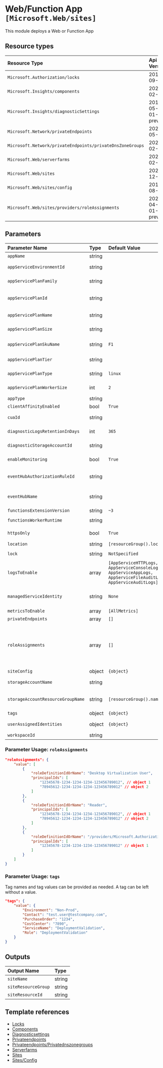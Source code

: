 # Web/Function App `[Microsoft.Web/sites]`

This module deploys a Web or Function App

## Resource types

| Resource Type | Api Version |
| :-- | :-- |
| `Microsoft.Authorization/locks` | 2016-09-01 |
| `Microsoft.Insights/components` | 2020-02-02 |
| `Microsoft.Insights/diagnosticSettings` | 2017-05-01-preview |
| `Microsoft.Network/privateEndpoints` | 2021-05-01 |
| `Microsoft.Network/privateEndpoints/privateDnsZoneGroups` | 2021-02-01 |
| `Microsoft.Web/serverfarms` | 2021-02-01 |
| `Microsoft.Web/sites` | 2020-12-01 |
| `Microsoft.Web/sites/config` | 2019-08-01 |
| `Microsoft.Web/sites/providers/roleAssignments` | 2021-04-01-preview |

## Parameters

| Parameter Name | Type | Default Value | Possible Values | Description |
| :-- | :-- | :-- | :-- | :-- |
| `appName` | string |  |  | Required. Name of the Web Application Portal Name |
| `appServiceEnvironmentId` | string |  |  | Optional. The Resource Id of the App Service Environment to use for the Function App. |
| `appServicePlanFamily` | string |  |  | Optional. SkuFamily of app service plan deployed if no appServicePlanId was provided. |
| `appServicePlanId` | string |  |  | Optional. The Resource Id of the App Service Plan to use for the App. If not provided, the hosting plan name is used to create a new plan. |
| `appServicePlanName` | string |  |  | Optional. Required if no appServicePlanId is provided to deploy a new app service plan. |
| `appServicePlanSize` | string |  |  | Optional. SkuSize of app service plan deployed if no appServicePlanId was provided. |
| `appServicePlanSkuName` | string | `F1` | `[F1, D1, B1, B2, B3, S1, S2, S3, P1, P1v2, P2, P3, P4]` | Optional. The pricing tier for the hosting plan. |
| `appServicePlanTier` | string |  |  | Optional. SkuTier of app service plan deployed if no appServicePlanId was provided. |
| `appServicePlanType` | string | `linux` | `[linux, windows]` | Optional. SkuType of app service plan deployed if no appServicePlanId was provided. |
| `appServicePlanWorkerSize` | int | `2` |  | Optional. Defines the number of workers from the worker pool that will be used by the app service plan |
| `appType` | string |  | `[functionapp, app]` | Required. Type of site to deploy |
| `clientAffinityEnabled` | bool | `True` |  | Optional. If Client Affinity is enabled. |
| `cuaId` | string |  |  | Optional. Customer Usage Attribution id (GUID). This GUID must be previously registered |
| `diagnosticLogsRetentionInDays` | int | `365` |  | Optional. Specifies the number of days that logs will be kept for; a value of 0 will retain data indefinitely. |
| `diagnosticStorageAccountId` | string |  |  | Optional. Resource identifier of the Diagnostic Storage Account. |
| `enableMonitoring` | bool | `True` |  | Optional. If true, ApplicationInsights will be configured for the Function App. |
| `eventHubAuthorizationRuleId` | string |  |  | Optional. Resource ID of the event hub authorization rule for the Event Hubs namespace in which the event hub should be created or streamed to. |
| `eventHubName` | string |  |  | Optional. Name of the event hub within the namespace to which logs are streamed. Without this, an event hub is created for each log category. |
| `functionsExtensionVersion` | string | `~3` |  | Optional. Version if the function extension. |
| `functionsWorkerRuntime` | string |  | `[dotnet, node, python, java, powershell, ]` | Optional. Runtime of the function worker. |
| `httpsOnly` | bool | `True` |  | Optional. Configures a web site to accept only https requests. Issues redirect for http requests. |
| `location` | string | `[resourceGroup().location]` |  | Optional. Location for all Resources. |
| `lock` | string | `NotSpecified` | `[CanNotDelete, NotSpecified, ReadOnly]` | Optional. Specify the type of lock. |
| `logsToEnable` | array | `[AppServiceHTTPLogs, AppServiceConsoleLogs, AppServiceAppLogs, AppServiceFileAuditLogs, AppServiceAuditLogs]` | `[AppServiceHTTPLogs, AppServiceConsoleLogs, AppServiceAppLogs, AppServiceFileAuditLogs, AppServiceAuditLogs]` | Optional. The name of logs that will be streamed. |
| `managedServiceIdentity` | string | `None` | `[None, SystemAssigned, SystemAssigned, UserAssigned, UserAssigned]` | Optional. Type of managed service identity. |
| `metricsToEnable` | array | `[AllMetrics]` | `[AllMetrics]` | Optional. The name of metrics that will be streamed. |
| `privateEndpoints` | array | `[]` |  | Optional. Configuration Details for private endpoints. |
| `roleAssignments` | array | `[]` |  | Optional. Array of role assignment objects that contain the 'roleDefinitionIdOrName' and 'principalId' to define RBAC role assignments on this resource. In the roleDefinitionIdOrName attribute, you can provide either the display name of the role definition, or its fully qualified ID in the following format: '/providers/Microsoft.Authorization/roleDefinitions/c2f4ef07-c644-48eb-af81-4b1b4947fb11' |
| `siteConfig` | object | `{object}` |  | Required. Configuration of the app. |
| `storageAccountName` | string |  |  | Optional. The name of the storage account to managing triggers and logging function executions. |
| `storageAccountResourceGroupName` | string | `[resourceGroup().name]` |  | Optional. Resource group of the storage account to use. Required if the storage account is in a different resource group than the function app itself. |
| `tags` | object | `{object}` |  | Optional. Tags of the resource. |
| `userAssignedIdentities` | object | `{object}` |  | Optional. Mandatory 'managedServiceIdentity' contains UserAssigned. The identy to assign to the resource. |
| `workspaceId` | string |  |  | Optional. Resource identifier of Log Analytics. |

### Parameter Usage: `roleAssignments`

```json
"roleAssignments": {
    "value": [
        {
            "roleDefinitionIdOrName": "Desktop Virtualization User",
            "principalIds": [
                "12345678-1234-1234-1234-123456789012", // object 1
                "78945612-1234-1234-1234-123456789012" // object 2
            ]
        },
        {
            "roleDefinitionIdOrName": "Reader",
            "principalIds": [
                "12345678-1234-1234-1234-123456789012", // object 1
                "78945612-1234-1234-1234-123456789012" // object 2
            ]
        },
        {
            "roleDefinitionIdOrName": "/providers/Microsoft.Authorization/roleDefinitions/c2f4ef07-c644-48eb-af81-4b1b4947fb11",
            "principalIds": [
                "12345678-1234-1234-1234-123456789012" // object 1
            ]
        }
    ]
}
```

### Parameter Usage: `tags`

Tag names and tag values can be provided as needed. A tag can be left without a value.

```json
"tags": {
    "value": {
        "Environment": "Non-Prod",
        "Contact": "test.user@testcompany.com",
        "PurchaseOrder": "1234",
        "CostCenter": "7890",
        "ServiceName": "DeploymentValidation",
        "Role": "DeploymentValidation"
    }
}
```

## Outputs

| Output Name | Type |
| :-- | :-- |
| `siteName` | string |
| `siteResourceGroup` | string |
| `siteResourceId` | string |

## Template references

- [Locks](https://docs.microsoft.com/en-us/azure/templates/Microsoft.Authorization/2016-09-01/locks)
- [Components](https://docs.microsoft.com/en-us/azure/templates/Microsoft.Insights/2020-02-02/components)
- [Diagnosticsettings](https://docs.microsoft.com/en-us/azure/templates/Microsoft.Insights/2017-05-01-preview/diagnosticSettings)
- [Privateendpoints](https://docs.microsoft.com/en-us/azure/templates/Microsoft.Network/2021-05-01/privateEndpoints)
- [Privateendpoints/Privatednszonegroups](https://docs.microsoft.com/en-us/azure/templates/Microsoft.Network/2021-02-01/privateEndpoints/privateDnsZoneGroups)
- [Serverfarms](https://docs.microsoft.com/en-us/azure/templates/Microsoft.Web/2021-02-01/serverfarms)
- [Sites](https://docs.microsoft.com/en-us/azure/templates/Microsoft.Web/2020-12-01/sites)
- [Sites/Config](https://docs.microsoft.com/en-us/azure/templates/Microsoft.Web/2019-08-01/sites/config)
